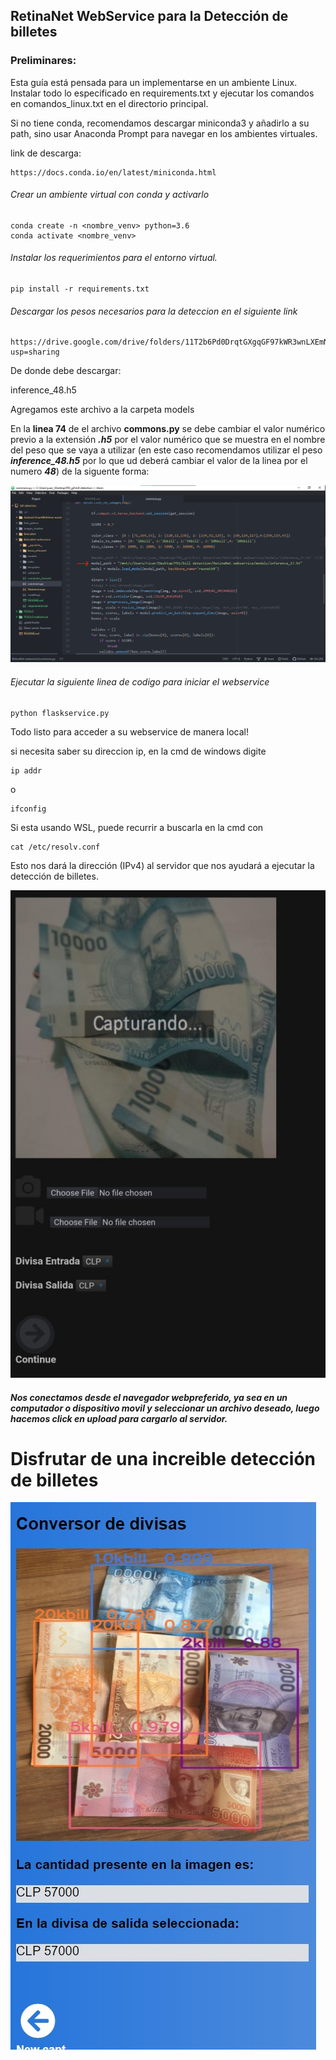 ## RetinaNet WebService para la Detección de billetes

### Preliminares:

Esta guía está pensada para un implementarse en un ambiente Linux. Instalar todo lo especificado en requirements.txt y ejecutar los comandos en comandos_linux.txt en el directorio principal.

Si no tiene conda, recomendamos descargar miniconda3 y añadirlo a su path, sino usar Anaconda Prompt para navegar en los ambientes virtuales.

link de descarga:
```
https://docs.conda.io/en/latest/miniconda.html
```

###### Crear un ambiente virtual con conda y activarlo

```
conda create -n <nombre_venv> python=3.6
conda activate <nombre_venv>
```

###### Instalar los requerimientos para el entorno virtual.

```
pip install -r requirements.txt
```
###### Descargar los pesos necesarios para la deteccion en el siguiente link
```
https://drive.google.com/drive/folders/11T2b6Pd0DrqtGXgqGF97kWR3wnLXEmNf?usp=sharing
```
De donde  debe descargar:

 inference_48.h5

Agregamos este archivo a la carpeta models

En la __linea 74__ de el archivo __commons.py__ se debe cambiar el valor numérico previo a la extensión ***.h5*** por el valor numérico que se muestra en el nombre del peso que se vaya a utilizar (en este caso recomendamos utilizar el peso ***inference_48.h5*** por lo que ud deberá cambiar el valor de la linea por el numero ***48***) de la siguente forma:

![Captura de el servidor web](/images_readme/pesos_retina.png)

###### Ejecutar la siguiente linea de codigo para iniciar el webservice

```
python flaskservice.py
```
Todo listo para acceder a su webservice de manera local!

si necesita saber su direccion ip, en la cmd de windows digite

```
ip addr
```
o
```
ifconfig
```
Si esta usando WSL, puede recurrir a buscarla en la cmd con
```
cat /etc/resolv.conf
```
Esto nos dará la dirección (IPv4) al servidor que nos ayudará a ejecutar la detección de billetes.


![Captura de el servidor web](/images_readme/flaskservice.png)

##### Nos conectamos desde el navegador webpreferido, ya sea en un computador o dispositivo movil y seleccionar un archivo deseado, luego hacemos click en upload para cargarlo al servidor.



# __Disfrutar de una increible detección de billetes__

![Captura de el servidor web](/images_readme/retinanet1.jpg)
